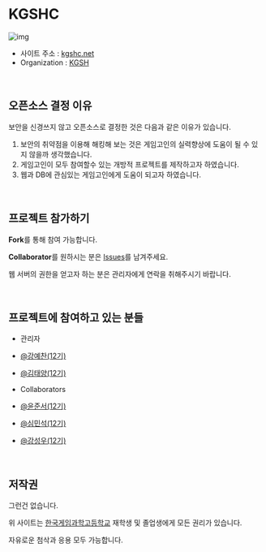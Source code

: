# KGSHC
![img](http://kgshc.net/images/title.png)
- 사이트 주소 : [kgshc.net](http://kgshc.net)
- Organization : [KGSH](https://github.com/KGSH)

<br/>

## 오픈소스 결정 이유
보안을 신경쓰지 않고 오픈소스로 결정한 것은 다음과 같은 이유가 있습니다.
 1. 보안의 취약점을 이용해 해킹해 보는 것은 게임고인의 실력향상에 도움이 될 수 있지 않을까 생각했습니다.
 2. 게임고인이 모두 참여할수 있는 개방적 프로젝트를 제작하고자 하였습니다.
 3. 웹과 DB에 관심있는 게임고인에게 도움이 되고자 하였습니다.

<br/>

## 프로젝트 참가하기
**Fork**를 통해 참여 가능합니다.

**Collaborator**를 원하시는 분은 [Issues](https://github.com/kyechan99/KGSHC/issues)를 남겨주세요.

웹 서버의 권한을 얻고자 하는 분은 관리자에게 연락을 취해주시기 바랍니다.

<br/>

## 프로젝트에 참여하고 있는 분들
- 관리자
 - [@강예찬(12기)](https://github.com/kyechan99)
 - [@김태양(12기)](https://github.com/Lazyevilsquid)

- Collaborators 
 - [@윤준서(12기)](https://github.com/plancat)
 - [@심민석(12기)](https://github.com/hhh57463)
 - [@강성우(12기)](https://github.com/Kassia-99)

<br/>

## 저작권
그런건 없습니다.

위 사이트는 [한국게임과학고등학교](http://game.hs.kr/2013/inner.php?sMenu=main) 재학생 및 졸업생에게 모든 권리가 있습니다.

자유로운 첨삭과 응용 모두 가능합니다.
